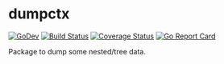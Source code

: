 # dumpctx

[![GoDev][godev-image]][godev-url]
[![Build Status][build-image]][build-url]
[![Coverage Status][coverage-image]][coverage-url]
[![Go Report Card][goreport-image]][goreport-url]

Package to dump some nested/tree data.

[godev-image]: https://img.shields.io/badge/go.dev-reference-5272B4?logo=go&logoColor=white
[godev-url]: https://pkg.go.dev/github.com/go-x-pkg/dumpctx

[build-image]: https://travis-ci.com/go-x-pkg/dumpctx.svg?branch=master
[build-url]: https://travis-ci.com/go-x-pkg/dumpctx

[coverage-image]: https://coveralls.io/repos/github/go-x-pkg/dumpctx/badge.svg?branch=master
[coverage-url]: https://coveralls.io/github/go-x-pkg/dumpctx?branch=master

[goreport-image]: https://goreportcard.com/badge/github.com/go-x-pkg/dumpctx
[goreport-url]: https://goreportcard.com/report/github.com/go-x-pkg/dumpctx
